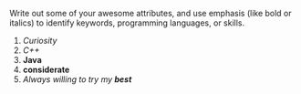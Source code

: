 Write out some of your awesome attributes, and use emphasis (like bold or italics) to identify keywords, programming languages, or skills. 
1. *Curiosity* 
2. _C++_
3. **Java**
4. __considerate__
5. _Always willing to try my **best**_

